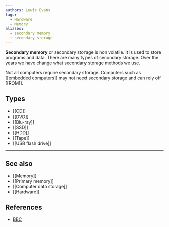 ```yaml
---
authors: Lewis Evans
tags:
  - Hardware
  - Memory
aliases:
  - secondary memory
  - secondary storage
---
```

**Secondary memory** or secondary storage is non volatile. It is used to store programs and data. There are many types of secondary storage. Over the years we have change what secondary storage methods we use.

Not all computers require secondary storage. Computers such as [[embedded computers]] may not need secondary storage and can rely off [[ROM]].

## Types
- [[CD]]
- [[DVD]]
- [[Blu-ray]]
- [[SSD]]
- [[HDD]]
- [[Tape]]
- [[USB flash drive]]

___
## See also
- [[Memory]]
- [[Primary memory]]
- [[Computer data storage]]
- [[Hardware]]

## References
- [BBC](https://www.bbc.co.uk/bitesize/guides/zdjqmsg/revision/1#:~:text=Secondary%20storage%20is%20non%2Dvolatile,the%20computer%20was%20switched%20off.)